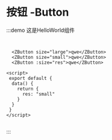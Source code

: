 # 按钮 -Button

:::demo 这是HelloWorld组件

``` vue


  <ZButton size="large">qwe</ZButton>
  <ZButton size="small">qwe</ZButton>
  <ZButton :size="res">qwe</ZButton>

<script>
 export default {
  data() {
    return {
      res: "small"
    }
  }
 }
</script>


```
:::

<Test></Test>